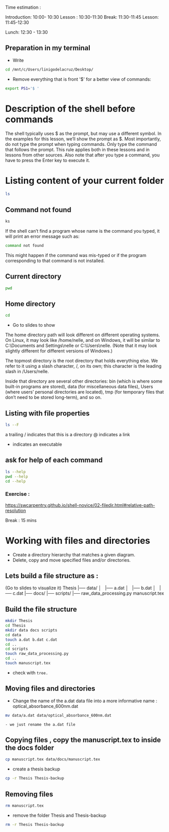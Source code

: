 
Time estimation : 

Introduction: 10:00- 10:30
Lesson : 10:30-11:30
Break: 11:30-11:45
Lesson: 11:45-12:30

Lunch: 12:30 - 13:30

## Preparation in my terminal 

- Write

```bash
cd /mnt/c/Users/linigodelacruz/Desktop/
```
- Remove everything that is front '$' for a better view of commands:

```bash
export PS1='$ '
```

# Description of the shell before commands
The shell typically uses $ as the prompt, but may use a different symbol. In the examples for this lesson, we’ll show the prompt as $. Most importantly, do not type the prompt when typing commands. Only type the command that follows the prompt. This rule applies both in these lessons and in lessons from other sources. Also note that after you type a command, you have to press the Enter key to execute it.

# Listing content of your current folder 

```bash
ls
```

## Command not found

```bash
ks
```
 If the shell can’t find a program whose name is the command you typed, it will print an error message such as:

 ```bash
 command not found
 ```
This might happen if the command was mis-typed or if the program corresponding to that command is not installed.

## Current directory

```bash
pwd
```

## Home directory 

```bash
cd 
```

- Go to slides to show 


The home directory path will look different on different operating systems. On Linux, it may look like /home/nelle, and on Windows, it will be similar to C:\Documents and Settings\nelle or C:\Users\nelle. (Note that it may look slightly different for different versions of Windows.) 

The topmost directory is the root directory that holds everything else. We refer to it using a slash character, /, on its own; this character is the leading slash in /Users/nelle.

Inside that directory are several other directories: bin (which is where some built-in programs are stored), data (for miscellaneous data files), Users (where users’ personal directories are located), tmp (for temporary files that don’t need to be stored long-term), and so on.

## Listing with file properties 

```bash
ls --F
```

a trailing / indicates that this is a directory
@ indicates a link
* indicates an executable

## ask for help of each command

```bash
ls --help
pwd --help
cd --help 
```

### Exercise : 
https://swcarpentry.github.io/shell-novice/02-filedir.html#relative-path-resolution

Break : 15 mins

# Working with files and directories 

- Create a directory hierarchy that matches a given diagram.
- Delete, copy and move specified files and/or directories.

## Lets build a file structure as :
(Go to slides to visualize it)
Thesis
|── data/
│   |── a.dat
│   |── b.dat
│   |── c.dat
|── docs/
|── scripts/
      |── raw_data_processing.py
manuscript.tex

## Build the file structure

```bash
mkdir Thesis
cd Thesis
mkdir data docs scripts
cd data
touch a.dat b.dat c.dat 
cd ..
cd scripts
touch raw_data_processing.py
cd ..
touch manuscript.tex
```

- check with `tree.` 

## Moving files and directories

- Change the name of the a.dat data file into a more informative name : optical_absorbance_600nm.dat 

```bash
mv data/a.dat data/optical_absorbance_600nm.dat
```
    - we just rename the a.dat file 

## Copying files , copy the manuscript.tex to inside the docs folder

```bash
cp manuscript.tex data/docs/manuscript.tex
```
- create a thesis backup 

```bash
cp -r Thesis Thesis-backup
```

## Removing files

```bash
rm manuscript.tex
```
- remove the folder Thesis and Thesis-backup 

```bash
rm -r Thesis Thesis-backup
```
